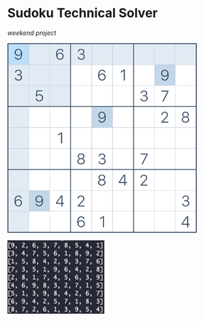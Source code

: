 # Sudoku Technical Solver
*weekend project*

![hard](images/hard.png)

![solved hard](images/solved_hard.png)
